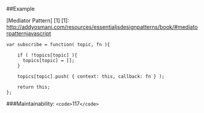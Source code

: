 ##Example

[Mediator Pattern] [1]
[1]: http://addyosmani.com/resources/essentialjsdesignpatterns/book/#mediatorpatternjavascript


    var subscribe = function( topic, fn ){

        if ( !topics[topic] ){ 
          topics[topic] = [];
        }

        topics[topic].push( { context: this, callback: fn } );

        return this;
    };

###Maintainability: `<code>`117`</code>`

